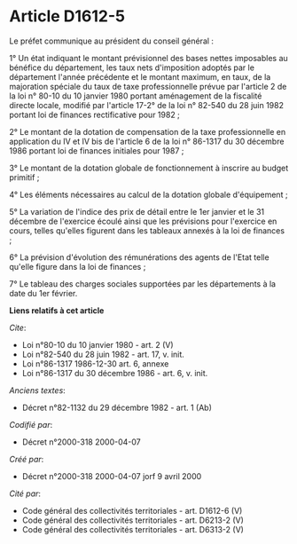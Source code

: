 # Article D1612-5

Le préfet communique au président du conseil général :

1° Un état indiquant le montant prévisionnel des bases nettes imposables au bénéfice du département, les taux nets
d'imposition adoptés par le département l'année précédente et le montant maximum, en taux, de la majoration spéciale du taux
de taxe professionnelle prévue par l'article 2 de la loi n° 80-10 du 10 janvier 1980 portant aménagement de la fiscalité
directe locale, modifié par l'article 17-2° de la loi n° 82-540 du 28 juin 1982 portant loi de finances rectificative pour
1982 ;

2° Le montant de la dotation de compensation de la taxe professionnelle en application du IV et IV bis de l'article 6 de la
loi n° 86-1317 du 30 décembre 1986 portant loi de finances initiales pour 1987 ;

3° Le montant de la dotation globale de fonctionnement à inscrire au budget primitif ;

4° Les éléments nécessaires au calcul de la dotation globale d'équipement ;

5° La variation de l'indice des prix de détail entre le 1er janvier et le 31 décembre de l'exercice écoulé ainsi que les
prévisions pour l'exercice en cours, telles qu'elles figurent dans les tableaux annexés à la loi de finances ;

6° La prévision d'évolution des rémunérations des agents de l'Etat telle qu'elle figure dans la loi de finances ;

7° Le tableau des charges sociales supportées par les départements à la date du 1er février.

**Liens relatifs à cet article**

_Cite_:

  - Loi n°80-10 du 10 janvier 1980 - art. 2 (V)
  - Loi n°82-540 du 28 juin 1982 - art. 17, v. init.
  - Loi n°86-1317 1986-12-30 art. 6, annexe
  - Loi n°86-1317 du 30 décembre 1986 - art. 6, v. init.

_Anciens textes_:

  - Décret n°82-1132 du 29 décembre 1982 - art. 1 (Ab)

_Codifié par_:

  - Décret n°2000-318 2000-04-07

_Créé par_:

  - Décret n°2000-318 2000-04-07 jorf 9 avril 2000

_Cité par_:

  - Code général des collectivités territoriales - art. D1612-6 (V)
  - Code général des collectivités territoriales - art. D6213-2 (V)
  - Code général des collectivités territoriales - art. D6313-2 (V)
